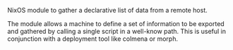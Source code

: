 NixOS module to gather a declarative list of data from a remote host.

The module allows a machine to define a set of information to be exported and gathered by calling a single script in a well-know path.
This is useful in conjunction with a deployment tool like colmena or morph.
